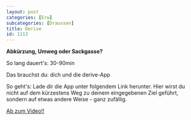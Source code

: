 ```yaml
---
layout: post
categories: [Erw]
subcategories: [Draussen]
title: Derive
id: 1113
---
```

**Abkürzung, Umweg oder Sackgasse?**

So lang dauert's: 30-90min

Das brauchst du: dich und die derive-App

So geht's: Lade dir die App unter folgendem Link herunter. Hier wirst du nicht auf dem kürzestens Weg zu deinem eingegebenen Ziel geführt, sondern auf etwas andere Weise - ganz zufällig. 

[Ab zum Video!!](http://deriveapp.com/s/v2/)
